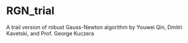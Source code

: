# RGN_trial
A trail version of robust Gauss-Newton algorithm by Youwei Qin, Dmitri Kavetski, and Prof. George Kuczera
